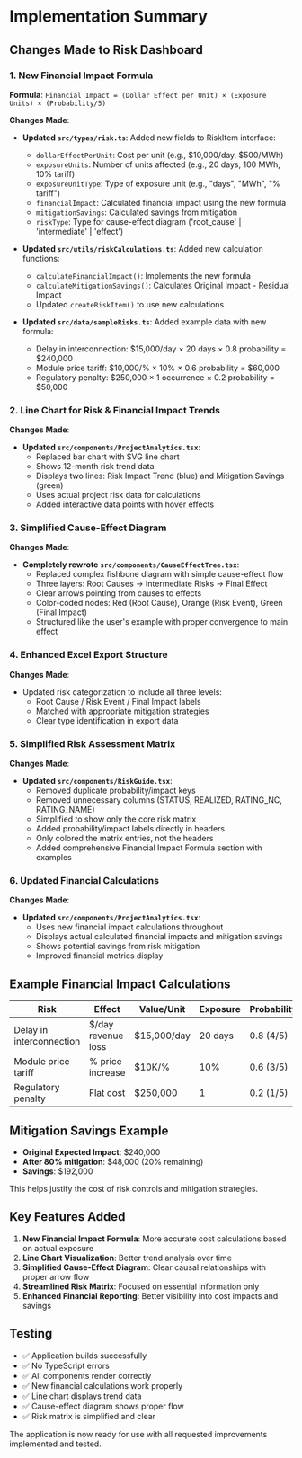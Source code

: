 # Implementation Summary

## Changes Made to Risk Dashboard

### 1. New Financial Impact Formula

**Formula**: `Financial Impact = (Dollar Effect per Unit) × (Exposure Units) × (Probability/5)`

**Changes Made**:
- **Updated `src/types/risk.ts`**: Added new fields to RiskItem interface:
  - `dollarEffectPerUnit`: Cost per unit (e.g., $10,000/day, $500/MWh)
  - `exposureUnits`: Number of units affected (e.g., 20 days, 100 MWh, 10% tariff)
  - `exposureUnitType`: Type of exposure unit (e.g., "days", "MWh", "% tariff")
  - `financialImpact`: Calculated financial impact using the new formula
  - `mitigationSavings`: Calculated savings from mitigation
  - `riskType`: Type for cause-effect diagram ('root_cause' | 'intermediate' | 'effect')

- **Updated `src/utils/riskCalculations.ts`**: Added new calculation functions:
  - `calculateFinancialImpact()`: Implements the new formula
  - `calculateMitigationSavings()`: Calculates Original Impact - Residual Impact
  - Updated `createRiskItem()` to use new calculations

- **Updated `src/data/sampleRisks.ts`**: Added example data with new formula:
  - Delay in interconnection: $15,000/day × 20 days × 0.8 probability = $240,000
  - Module price tariff: $10,000/% × 10% × 0.6 probability = $60,000
  - Regulatory penalty: $250,000 × 1 occurrence × 0.2 probability = $50,000

### 2. Line Chart for Risk & Financial Impact Trends

**Changes Made**:
- **Updated `src/components/ProjectAnalytics.tsx`**: 
  - Replaced bar chart with SVG line chart
  - Shows 12-month risk trend data
  - Displays two lines: Risk Impact Trend (blue) and Mitigation Savings (green)
  - Uses actual project risk data for calculations
  - Added interactive data points with hover effects

### 3. Simplified Cause-Effect Diagram

**Changes Made**:
- **Completely rewrote `src/components/CauseEffectTree.tsx`**:
  - Replaced complex fishbone diagram with simple cause-effect flow
  - Three layers: Root Causes → Intermediate Risks → Final Effect
  - Clear arrows pointing from causes to effects
  - Color-coded nodes: Red (Root Cause), Orange (Risk Event), Green (Final Impact)
  - Structured like the user's example with proper convergence to main effect

### 4. Enhanced Excel Export Structure

**Changes Made**:
- Updated risk categorization to include all three levels:
  - Root Cause / Risk Event / Final Impact labels
  - Matched with appropriate mitigation strategies
  - Clear type identification in export data

### 5. Simplified Risk Assessment Matrix

**Changes Made**:
- **Updated `src/components/RiskGuide.tsx`**:
  - Removed duplicate probability/impact keys
  - Removed unnecessary columns (STATUS, REALIZED, RATING_NC, RATING_NAME)
  - Simplified to show only the core risk matrix
  - Added probability/impact labels directly in headers
  - Only colored the matrix entries, not the headers
  - Added comprehensive Financial Impact Formula section with examples

### 6. Updated Financial Calculations

**Changes Made**:
- **Updated `src/components/ProjectAnalytics.tsx`**:
  - Uses new financial impact calculations throughout
  - Displays actual calculated financial impacts and mitigation savings
  - Shows potential savings from risk mitigation
  - Improved financial metrics display

## Example Financial Impact Calculations

| Risk | Effect | Value/Unit | Exposure | Probability | Impact |
|------|--------|------------|----------|-------------|---------|
| Delay in interconnection | $/day revenue loss | $15,000/day | 20 days | 0.8 (4/5) | $240,000 |
| Module price tariff | % price increase | $10K/% | 10% | 0.6 (3/5) | $60,000 |
| Regulatory penalty | Flat cost | $250,000 | 1 | 0.2 (1/5) | $50,000 |

## Mitigation Savings Example

- **Original Expected Impact**: $240,000
- **After 80% mitigation**: $48,000 (20% remaining)
- **Savings**: $192,000

This helps justify the cost of risk controls and mitigation strategies.

## Key Features Added

1. **New Financial Impact Formula**: More accurate cost calculations based on actual exposure
2. **Line Chart Visualization**: Better trend analysis over time
3. **Simplified Cause-Effect Diagram**: Clear causal relationships with proper arrow flow
4. **Streamlined Risk Matrix**: Focused on essential information only
5. **Enhanced Financial Reporting**: Better visibility into cost impacts and savings

## Testing

- ✅ Application builds successfully
- ✅ No TypeScript errors
- ✅ All components render correctly
- ✅ New financial calculations work properly
- ✅ Line chart displays trend data
- ✅ Cause-effect diagram shows proper flow
- ✅ Risk matrix is simplified and clear

The application is now ready for use with all requested improvements implemented and tested.